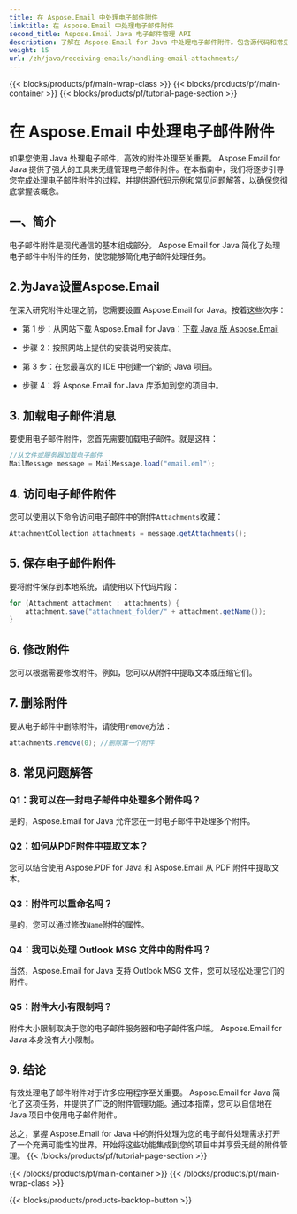 ```yaml
---
title: 在 Aspose.Email 中处理电子邮件附件
linktitle: 在 Aspose.Email 中处理电子邮件附件
second_title: Aspose.Email Java 电子邮件管理 API
description: 了解在 Aspose.Email for Java 中处理电子邮件附件。包含源代码和常见问题解答的分步指南，可实现高效的电子邮件附件管理。
weight: 15
url: /zh/java/receiving-emails/handling-email-attachments/
---
```


{{< blocks/products/pf/main-wrap-class >}}
{{< blocks/products/pf/main-container >}}
{{< blocks/products/pf/tutorial-page-section >}}

# 在 Aspose.Email 中处理电子邮件附件


如果您使用 Java 处理电子邮件，高效的附件处理至关重要。 Aspose.Email for Java 提供了强大的工具来无缝管理电子邮件附件。在本指南中，我们将逐步引导您完成处理电子邮件附件的过程，并提供源代码示例和常见问题解答，以确保您彻底掌握该概念。

## 一、简介

电子邮件附件是现代通信的基本组成部分。 Aspose.Email for Java 简化了处理电子邮件中附件的任务，使您能够简化电子邮件处理任务。

## 2.为Java设置Aspose.Email

在深入研究附件处理之前，您需要设置 Aspose.Email for Java。按着这些次序：

- 第 1 步：从网站下载 Aspose.Email for Java：[下载 Java 版 Aspose.Email](https://releases.aspose.com/email/java/)

- 步骤 2：按照网站上提供的安装说明安装库。

- 第 3 步：在您最喜欢的 IDE 中创建一个新的 Java 项目。

- 步骤 4：将 Aspose.Email for Java 库添加到您的项目中。

## 3. 加载电子邮件消息

要使用电子邮件附件，您首先需要加载电子邮件。就是这样：

```java
//从文件或服务器加载电子邮件
MailMessage message = MailMessage.load("email.eml");
```

## 4. 访问电子邮件附件

您可以使用以下命令访问电子邮件中的附件`Attachments`收藏：

```java
AttachmentCollection attachments = message.getAttachments();
```

## 5. 保存电子邮件附件

要将附件保存到本地系统，请使用以下代码片段：

```java
for (Attachment attachment : attachments) {
    attachment.save("attachment_folder/" + attachment.getName());
}
```

## 6. 修改附件

您可以根据需要修改附件。例如，您可以从附件中提取文本或压缩它们。

## 7. 删除附件

要从电子邮件中删除附件，请使用`remove`方法：

```java
attachments.remove(0); //删除第一个附件
```

## 8. 常见问题解答

### Q1：我可以在一封电子邮件中处理多个附件吗？

是的，Aspose.Email for Java 允许您在一封电子邮件中处理多个附件。

### Q2：如何从PDF附件中提取文本？

您可以结合使用 Aspose.PDF for Java 和 Aspose.Email 从 PDF 附件中提取文本。

### Q3：附件可以重命名吗？

是的，您可以通过修改`Name`附件的属性。

### Q4：我可以处理 Outlook MSG 文件中的附件吗？

当然，Aspose.Email for Java 支持 Outlook MSG 文件，您可以轻松处理它们的附件。

### Q5：附件大小有限制吗？

附件大小限制取决于您的电子邮件服务器和电子邮件客户端。 Aspose.Email for Java 本身没有大小限制。

## 9. 结论

有效处理电子邮件附件对于许多应用程序至关重要。 Aspose.Email for Java 简化了这项任务，并提供了广泛的附件管理功能。通过本指南，您可以自信地在 Java 项目中使用电子邮件附件。

总之，掌握 Aspose.Email for Java 中的附件处理为您的电子邮件处理需求打开了一个充满可能性的世界。开始将这些功能集成到您的项目中并享受无缝的附件管理。
{{< /blocks/products/pf/tutorial-page-section >}}

{{< /blocks/products/pf/main-container >}}
{{< /blocks/products/pf/main-wrap-class >}}

{{< blocks/products/products-backtop-button >}}
